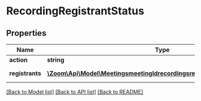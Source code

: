 # RecordingRegistrantStatus

## Properties
Name | Type | Description | Notes
------------ | ------------- | ------------- | -------------
**action** | **string** |  | 
**registrants** | [**\Zoom\Api\Model\MeetingsmeetingIdrecordingsregistrantsstatusRegistrants[]**](MeetingsmeetingIdrecordingsregistrantsstatusRegistrants.md) | List of registrants | [optional] 

[[Back to Model list]](../README.md#documentation-for-models) [[Back to API list]](../README.md#documentation-for-api-endpoints) [[Back to README]](../README.md)


